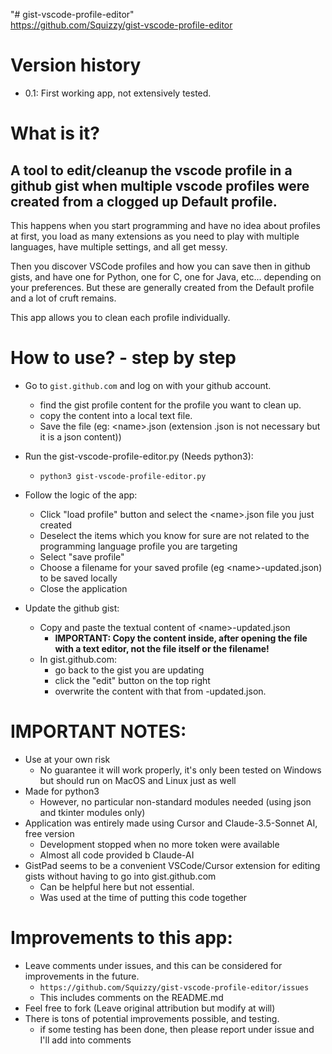 "# gist-vscode-profile-editor"  
https://github.com/Squizzy/gist-vscode-profile-editor

# Version history
- 0.1: First working app, not extensively tested.

# What is it?
## A tool to edit/cleanup the vscode profile in a github gist when multiple vscode profiles were created from a clogged up Default profile.

This happens when you start programming and have no idea about profiles at first, you load as many extensions as you need to play with multiple languages, have multiple settings, and all get messy.  

Then you discover VSCode profiles and how you can save then in github gists, and have one for Python, one for C, one for Java, etc... depending on your preferences. But these are generally created from the Default profile and a lot of cruft remains.

This app allows you to clean each profile individually.

# How to use? - step by step
- Go to ```gist.github.com``` and log on with your github account.
    - find the gist profile content for the profile you want to clean up.
    - copy the content into a local text file.
    - Save the file (eg: \<name\>.json (extension .json is not necessary but it is a json content))  

- Run the gist-vscode-profile-editor.py (Needs python3):
    - ```python3 gist-vscode-profile-editor.py```

- Follow the logic of the app:
    - Click "load profile" button and select the \<name\>.json file you just created
    - Deselect the items which you know for sure are not related to the programming language profile you are targeting
    - Select "save profile" 
    - Choose a filename for your saved profile (eg \<name\>-updated.json) to be saved locally
    - Close the application   

- Update the github gist:
    - Copy and paste the textual content of \<name\>-updated.json  
       - __IMPORTANT: Copy the content inside, after opening the file with a text editor, not the file itself or the filename!__
    - In gist.github.com:
        - go back to the gist you are updating
        - click the "edit" button on the top right
        - overwrite the content with that from <name>-updated.json.  

# IMPORTANT NOTES:
- Use at your own risk
    - No guarantee it will work properly, it's only been tested on Windows but should run on MacOS and Linux just as well
- Made for python3
    - However, no particular non-standard modules needed (using json and tkinter modules only)
- Application was entirely made using Cursor and Claude-3.5-Sonnet AI, free version
    - Development stopped when no more token were available
    - Almost all code provided b Claude-AI
- GistPad seems to be a convenient VSCode/Cursor extension for editing gists without having to go into gist.github.com
    - Can be helpful here but not essential. 
    - Was used at the time of putting this code together

# Improvements to this app:
- Leave comments under issues, and this can be considered for improvements in the future.
    - ```https://github.com/Squizzy/gist-vscode-profile-editor/issues```
    - This includes comments on the README.md
- Feel free to fork (Leave original attribution but modify at will)
- There is tons of potential improvements possible, and testing.
    - if some testing has been done, then please report under issue and I'll add into comments